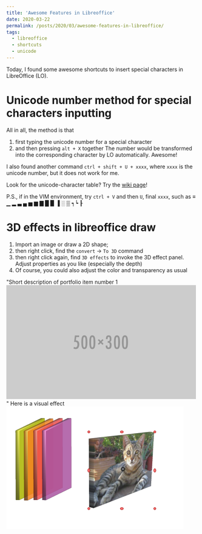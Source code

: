 ```yaml
---
title: 'Awesome Features in Libreoffice'
date: 2020-03-22
permalink: /posts/2020/03/awesome-features-in-libreoffice/
tags:
  - libreoffice
  - shortcuts
  - unicode
---
```

<!-- Description for link -->
Today, I found some awesome shortcuts to insert
special characters in LibreOffice (LO).

Unicode number method for special characters inputting
======
All in all, the method is that
1. first typing the unicode number for a special character
1. and then pressing `alt + X` together
The number would be transformed into the corresponding
character by LO automatically. Awesome!

I also found another command `ctrl + shift + U + xxxx`, where
`xxxx` is the unicode number, but it does not work for me.

Look for the unicode-character table? Try the
[wiki page](https://en.wikipedia.org/wiki/List_of_Unicode_characters)!

P.S., if in the VIM environment, try `ctrl + V` and then `U`, final `xxxx`,
such as ≡ ▁ ▂ ▃ ▄ ▅ ▆ ▇ █ ▉ ▐ ░ ▒ ┑┕ ┠


3D effects in libreoffice draw
======
1. Import an image or draw a 2D shape;
2. then right click, find the `convert` -> `To 3D` command
3. then right click again, find `3D effects` to invoke the 3D effect panel.
Adjust properties as you like (especially the depth)
4. Of course, you could also adjust the color and transparency as usual

"Short description of portfolio item number 1<br/><img src='/images/500x300.png'>"
Here is a visual effect ![draq_3d_demo](/images/libreofficedraw_3Deffect_demo.png)
